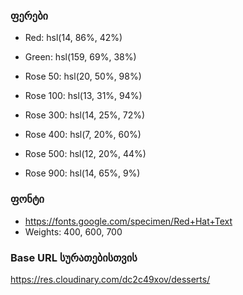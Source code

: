 ### ფერები

- Red: hsl(14, 86%, 42%)
- Green: hsl(159, 69%, 38%)

- Rose 50: hsl(20, 50%, 98%)
- Rose 100: hsl(13, 31%, 94%)
- Rose 300: hsl(14, 25%, 72%)
- Rose 400: hsl(7, 20%, 60%)
- Rose 500: hsl(12, 20%, 44%)
- Rose 900: hsl(14, 65%, 9%)

### ფონტი

- https://fonts.google.com/specimen/Red+Hat+Text
- Weights: 400, 600, 700

### Base URL სურათებისთვის

https://res.cloudinary.com/dc2c49xov/desserts/
